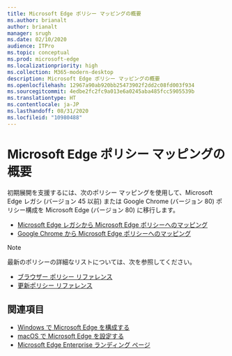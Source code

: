 ```yaml
---
title: Microsoft Edge ポリシー マッピングの概要
ms.author: brianalt
author: brianalt
manager: srugh
ms.date: 02/10/2020
audience: ITPro
ms.topic: conceptual
ms.prod: microsoft-edge
ms.localizationpriority: high
ms.collection: M365-modern-desktop
description: Microsoft Edge ポリシー マッピングの概要
ms.openlocfilehash: 12967a90ab920bb25473902f2dd2c08fd003f934
ms.sourcegitcommit: 4edbe2fc2fc9a013e6a0245aba485fcc5905539b
ms.translationtype: HT
ms.contentlocale: ja-JP
ms.lasthandoff: 08/31/2020
ms.locfileid: "10980488"
---
```

# Microsoft Edge ポリシー マッピングの概要

初期展開を支援するには、次のポリシー マッピングを使用して、Microsoft Edge レガシ (バージョン 45 以前) または Google Chrome (バージョン 80) ポリシー構成を Microsoft Edge (バージョン 80) に移行します。

- [Microsoft Edge レガシから Microsoft Edge ポリシーへのマッピング](microsoft-edge-policy-map-legacy-to-newedge.md)
- [Google Chrome から Microsoft Edge ポリシーへのマッピング](microsoft-edge-policy-map-chrome-to-newedge.md)

> [!NOTE]
> 最新のポリシーの詳細なリストについては、次を参照してください。
> - [ブラウザー ポリシー リファレンス](microsoft-edge-policies.md)
> - [更新ポリシー リファレンス](microsoft-edge-update-policies.md)

##  <a name="see-also"></a>関連項目
- [Windows で Microsoft Edge を構成する](configure-microsoft-edge.md)
- [macOS で Microsoft Edge を設定する](configure-microsoft-edge-on-mac.md)
- [Microsoft Edge Enterprise ランディング ページ](https://aka.ms/EdgeEnterprise)
